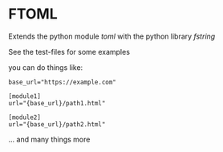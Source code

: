 # FTOML

Extends the python module _toml_ with the python library _fstring_

See the test-files for some examples

you can do things like:
```
base_url="https://example.com"

[module1]
url="{base_url}/path1.html"

[module2]
url="{base_url}/path2.html"
```
... and many things more
